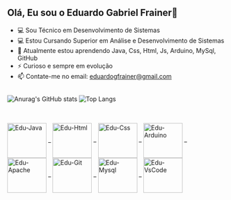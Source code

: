 ## Olá, Eu sou o Eduardo Gabriel Frainer👋

- 💻 Sou Técnico em Desenvolvimento de Sistemas
- 💻 Estou Cursando Superior em Análise e Desenvolvimento de Sistemas
- 🌱 Atualmente estou aprendendo Java, Css, Html, Js, Arduino, MySql, GitHub
- ⚡ Curioso e sempre em evolução
- 📫 Contate-me no email: eduardogfrainer@gmail.com

##

<div style="display: inline-block;">
  <img src="https://github-readme-stats.vercel.app/api?username=eduardo-gabriel-frainer&show_icons=true&theme=radical" alt="Anurag's GitHub stats"/>
  <img src="https://github-readme-stats.vercel.app/api/top-langs/?username=eduardo-gabriel-frainer&layout=donut&theme=radical" alt="Top Langs" />
</div>



<link rel="stylesheet" type='text/css' href="https://cdn.jsdelivr.net/gh/devicons/devicon@latest/devicon.min.css" />

##

<div style="display: inline-block"> <br> 
  
  <img align="center" alt="Edu-Java" height="80" width="90" src="https://cdn.jsdelivr.net/gh/devicons/devicon@latest/icons/java/java-original-wordmark.svg"/>
  <spam>_</spam>
  <img align="center" alt="Edu-Html" height="80" width="90" src="https://cdn.jsdelivr.net/gh/devicons/devicon@latest/icons/html5/html5-original.svg" />
  <spam">_</spam>
  <img align="center" alt="Edu-Css" height="80" width="90" src="https://cdn.jsdelivr.net/gh/devicons/devicon@latest/icons/css3/css3-original.svg" />
  <spam>_</spam>
  <img align="center" alt="Edu-Arduino" height="80" width="90" src="https://cdn.jsdelivr.net/gh/devicons/devicon@latest/icons/arduino/arduino-original.svg" />
  <spam>_</spam>
  <img align="center" alt="Edu-Apache" height="80" width="90" src="https://cdn.jsdelivr.net/gh/devicons/devicon@latest/icons/apache/apache-original.svg" />
  <spam>_</spam>
  <img align="center" alt="Edu-Git" height="80" width="90" src="https://cdn.jsdelivr.net/gh/devicons/devicon@latest/icons/git/git-original.svg" />
  <spam>_</spam>
  <img align="center" alt="Edu-Mysql" height="80" width="90" src="https://cdn.jsdelivr.net/gh/devicons/devicon@latest/icons/mysql/mysql-original.svg" />
  <spam>_</spam>
  <img align="center" alt="Edu-VsCode" height="80" width="90" src="https://cdn.jsdelivr.net/gh/devicons/devicon@latest/icons/vscode/vscode-original.svg" />
  
</div>

##





